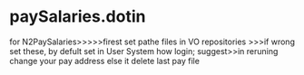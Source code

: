 # paySalaries.dotin
for N2PaySalaries>>>>>firest set pathe files in VO repositories >>>if wrong set these, by defult set in User System how login;
suggest>>in reruning change your pay address else it delete last pay file 